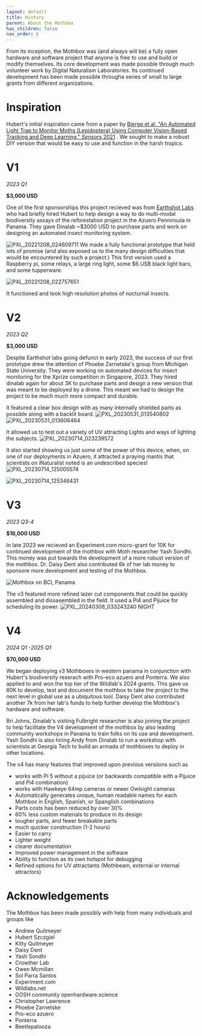 ```yaml
---
layout: default
title: History
parent: About the Mothbox
has_children: false
nav_order: 6
---
```


From its inception, the Mothbox was (and always will be) a fully open hardware and software project that anyone is free to use and build or modify themselves. Its core development was made possible through much volunteer work by Digital Naturalism Laboratories. Its continued development has been made possible througha series of small to large grants from different organizations.

# Inspiration
Hubert's initial inspiration came from a paper by [Bjerge et al, "An Automated Light Trap
to Monitor Moths (Lepidoptera)
Using Computer Vision-Based
Tracking and Deep Learning." *Sensors*
2021](https://drive.google.com/file/d/1TweP9fMVRzXd51A6yHtfUynRnI5pbyCh/view?usp=sharing) .  We sought to make a robust DIY version that would be easy to use and function in the harsh tropics.

# V1 
*2023 Q1*

**$3,000 USD**

One of the first sponsorships this project recieved was from [Earthshot Labs](https://www.earthshot.eco/) who had briefly hired Hubert to help design a way to do multi-modal biodiversity assays of the reforestation project in the Azuero Penninsula in Panama.
They gave Dinalab ~$3000 USD to purchase parts and work on designing an automated insect monitoring system.

![PXL_20221208_024609711](https://github.com/Digital-Naturalism-Laboratories/Mothbox/assets/742627/fdea7945-7053-4329-8039-768c978b8eaa)
We made a fully functional prototype that held lots of promise (and also exposed us to the many design difficulties that would be encountered by such a project.)
This first version used a Raspberry pi, some relays, a large ring light, some $6 USB black light bars, and some tupperware.

![PXL_20221208_022757651](https://github.com/Digital-Naturalism-Laboratories/Mothbox/assets/742627/ccbf8729-2d49-4bec-b8f1-3653392454e1)

It functioned and took high resolution photos of nocturnal insects.

# V2
*2023 Q2*

**$3,000 USD**

Despite Earthshot labs going defunct in early 2023, the success of our first prototype drew the attention of Phoebe Zarnetske's group from Michigan State University. They were working on automated devices for insect monitoring for the Xprize competition in Singapore, 2023. They hired dinalab again for about 3K to purchase parts and design a new version that was meant to be deployed by a drone. This meant we had to design the project to be much much more compact and durable.

It featured a clear box design with as many internally shielded parts as possible along with a backlit board.
![PXL_20230531_013540802](https://github.com/Digital-Naturalism-Laboratories/Mothbox/assets/742627/ac11c942-184d-4d53-bebc-eeee264d3449)
![PXL_20230531_013606464](https://github.com/Digital-Naturalism-Laboratories/Mothbox/assets/742627/81f078d8-a5e1-4108-9cc9-df86b80519e3)

It allowed us to test out a variety of UV attracting Lights and ways of lighting the subjects.
![PXL_20230714_023239572](https://github.com/Digital-Naturalism-Laboratories/Mothbox/assets/742627/77688f7a-a436-40e3-a73e-fc778037b07c)

It also started showing us just some of the power of this device, when, on one of our deployments in Azuero, it attracted a praying mantis that scientists on iNaturalist noted is an undescribed species!
![PXL_20230714_125005574](https://github.com/Digital-Naturalism-Laboratories/Mothbox/assets/742627/eb20e389-15dd-4a3b-a416-2592116de3be)

![PXL_20230714_125346431](https://github.com/Digital-Naturalism-Laboratories/Mothbox/assets/742627/1eb57ad0-3ca3-44d6-b6e5-53bb21569990)



# V3
*2023 Q3-4*

**$16,000 USD**

In late 2023 we recieved an Experiment.com micro-grant for 10K for continued development of the mothbox with Moth researcher Yash Sondhi. This money was put towards the development of a more robust version of the mothbox. Dr. Daisy Dent also contributed 6k of her lab money to sponsore more development and testing of the Mothbox.

![Mothbox on BCI, Panama](https://github.com/Digital-Naturalism-Laboratories/Mothbox/assets/742627/60553b50-f6b1-440c-9f87-c0ffdbee861e)


The v3 featured more refined lazer cut components that could be quickly assembled and dissasembled in the field. It used a Pi4 and Pijuice for scheduling its power.
![PXL_20240308_033243240 NIGHT](https://github.com/Digital-Naturalism-Laboratories/Mothbox/assets/742627/88267578-e909-4a7c-b93d-7ade287dd59f)



# V4
*2024 Q1 -2025 Q1*

**$70,000 USD**


We began deploying v3 Mothboxes in western panama in conjunction with Hubert's biodiversity reserach with Pro-eco azuero and Ponterra. We also applied to and won the top tier of the Wildlab's 2024 grants. This gave us 60K to develop, test and document the mothbox to take the project to the next level in global use as a ubiquitous tool. Daisy Dent also contributed another 7k from her lab's funds to help further develop the Mothbox's hardware and software.

Bri Johns, Dinalab's visiting Fulbright researcher is also joining the project to help facilitate the V4 development of the mothbox by also leading community workshops in Panama to train folks on its use and development. Yash Sondhi is also hiring Andy from Dinalab to run a workshop with scientists at Georgia Tech to build an armada of mothboxes to deploy in other locations.

The v4 has many features that improved upon previous versiions such as
* works with Pi 5 without a pijuice (or backwards compatible with a Pijuice and Pi4 combination)
* works with Hawkeye 64mp cameras or newer Owlsight cameras
* Automatically generates unique, human readable names for each Mothbox in English, Spanish, or Spanglish combinations
* Parts costs has been reduced by over 30%
* 60% less custom materials to produce in its design
* tougher parts, and fewer breakable parts
* much quicker construction (1-2 hours)
* Easier to carry
* Lighter weight
* clearer documentation
* Improved power management in the software
* Ability to function as its own hotspot for debugging
* Refined options for UV attractants (Mothbeam, external or internal attractors)


# Acknowledgements

The Mothbox has been made possibly with help from many individuals and groups like 
* Andrew Quitmeyer
* Hubert Szczgiel
* Kitty Quitmeyer
* Daisy Dent
* Yash Sondhi
* Crowther Lab
* Owen Mcmillan
* Sol Parra Santos
* Experiment.com
* Wildlabs.net
* GOSH community openhardware.science
* Christopher Lawrence
* Phoebe Zarnetske
* Pro-eco azuero
* Ponterra
* Beetlepalooza

